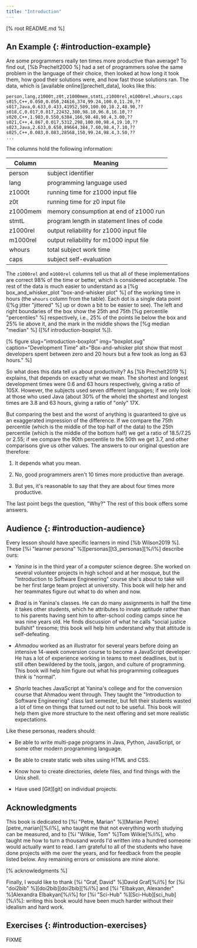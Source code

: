 ```yaml
---
title: "Introduction"
---
```


[% root README.md %]

## An Example {: #introduction-example}

Are some programmers really ten times more productive than average?
To find out,
[%b Prechelt2000 %] had a set of programmers solve the same problem in the language of their choice,
then looked at how long it took them,
how good their solutions were,
and how fast those solutions ran.
The data,
which is [available online][prechelt_data],
looks like this:

```
person,lang,z1000t,z0t,z1000mem,stmtL,z1000rel,m1000rel,whours,caps
s015,C++,0.050,0.050,24616,374,99.24,100.0,11.20,??
s017,Java,0.633,0.433,41952,509,100.00,10.2,48.90,??
s018,C,0.017,0.017,22432,380,98.10,96.8,16.10,??
s020,C++,1.983,0.550,6384,166,98.48,98.4,3.00,??
s021,C++,4.867,0.017,5312,298,100.00,98.4,19.10,??
s023,Java,2.633,0.650,89664,384,7.60,98.4,7.10,??
s025,C++,0.083,0.083,28568,150,99.24,98.4,3.50,??
...
```

The columns hold the following information:

| Column | Meaning |
| ------ | ------- |
| person | subject identifier |
| lang | programming language used |
| z1000t | running time for z1000 input file |
| z0t | running time for z0 input file |
| z1000mem | memory consumption at end of z1000 run |
| stmtL | program length in statement lines of code |
| z1000rel | output reliability for z1000 input file |
| m1000rel | output reliability for m1000 input file |
| whours | total subject work time |
| caps | subject self-evaluation |

The `z1000rel` and `m1000rel` columns tell us that
all of these implementations are correct 98% of the time or better,
which is considered acceptable.
The rest of the data is much easier to understand as a [%g box_and_whisker_plot "box-and-whisker plot" %]
of the working time in hours (the `whours` column from the table).
Each dot is a single data point
([%g jitter "jittered" %] up or down a bit to be easier to see).
The left and right boundaries of the box show the 25th and 75th [%g percentile "percentiles" %] respectively,
i.e., 25% of the points lie below the box and 25% lie above it,
and the mark in the middle shows the [%g median "median" %]
([%f introduction-boxplot %]).

[% figure
   slug="introduction-boxplot"
   img="boxplot.svg"
   caption="Development Time"
   alt="Box-and-whisker plot show that most developers spent between zero and 20 hours but a few took as long as 63 hours."
%]

So what does this data tell us about productivity?
As [%b Prechelt2019 %] explains,
that depends on exactly what we mean.
The shortest and longest development times were 0.6 and 63 hours respectively,
giving a ratio of 105X.
However,
the subjects used seven different languages;
if we only look at those who used Java (about 30% of the whole)
the shortest and longest times are 3.8 and 63 hours,
giving a ratio of "only" 17X.

But comparing the best and the worst of anything is guaranteed to give us
an exaggerated impression of the difference.
If we compare the 75th percentile (which is the middle of the top half of the data)
to the 25th percentile (which is the middle of the bottom half)
we get a ratio of 18.5/7.25 or 2.55;
if we compare the 90th percentile to the 50th we get 3.7,
and other comparisons give us other values.
The answers to our original question are therefore:

1.  It depends what you mean.

2.  No, good programmers aren't 10 times more productive than average.

3.  But yes, it's reasonable to say that they are about four times more productive.

The last point begs the question, "Why?"
The rest of this book offers some answers.

## Audience {: #introduction-audience}

Every lesson should have specific learners in mind [%b Wilson2019 %].
These [%i "learner persona" %][personas][t3_personas][%/i%] describe ours:

-   *Yanina* is in the third year of a computer science degree.
    She worked on several volunteer projects in high school and at her mosque,
    but the "Introduction to Software Engineering" course she's about to take
    will be her first large team project at university.
    This book will help her and her teammates figure out what to do when and now.

-   *Brad* is in Yanina's classes.
    He can do many assignments in half the time it takes other students,
    which he attributes to innate aptitude
    rather than to his parents having sent him to after-school coding camps
    since he was nine years old.
    He finds discussion of what he calls "social justice bullshit" tiresome;
    this book will help him understand why that attitude is self-defeating.

-   *Ahmadou* worked as an illustrator for several years
    before doing an intensive 14-week conversion course to become a JavaScript developer.
    He has a lot of experience working in teams to meet deadlines,
    but is still often bewildered by the tools, jargon, and culture of programming.
    This book will help him figure out what his programming colleagues think is "normal".

-   *Sharla* teaches JavaScript at Yanina's college
    and for the conversion course that Ahmadou went through.
    They taught the "Introduction to Software Engineering" class last semester,
    but felt their students wasted a lot of time on things that turned out not to be useful.
    This book will help them give more structure to the next offering
    and set more realistic expectations.

Like these personas, readers should:

-   Be able to write multi-page programs in Java, Python, JavaScript,
    or some other modern programming language.

-   Be able to create static web sites using HTML and CSS.

-   Know how to create directories, delete files, and find things with the Unix shell.

-   Have used [Git][git] on individual projects.

## Acknowledgments

This book is dedicated to [%i "Petre, Marian" %][Marian Petre][petre_marian][%/i%],
who taught me that not everything worth studying can be measured,
and to [%i "Wilkie, Tom" %]Tom Wilkie[%/i%],
who taught me how to turn a thousand words I'd written into a hundred someone would actually want to read.
I am grateful to all of the students who have done projects with me over the years,
and for feedback from the people listed below.
Any remaining errors or omissions are mine alone.

[% acknowledgments %]

Finally,
I would like to thank [%i "Graf, David" %]David Graf[%/i%] for [%i "doi2bib" %][doi2bib][doi2bib][%/i%]
and [%i "Elbakyan, Alexander" %]Alexandra Elbakyan[%/i%] for [%i "Sci-Hub" %][Sci-Hub][sci_hub][%/i%]:
writing this book would have been much harder without their idealism and hard work.

## Exercises {: #introduction-exercises}

FIXME
